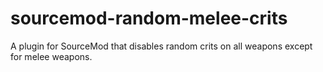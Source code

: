 sourcemod-random-melee-crits
============================

A plugin for SourceMod that disables random crits on all weapons except for melee weapons.
